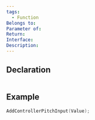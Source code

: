 ```yaml
---
tags:
  - Function
Belongs to: 
Parameter of: 
Return: 
Interface: 
Description:
---
```


## Declaration

```cpp
```

## Example

```cpp
AddControllerPitchInput(Value);
```
